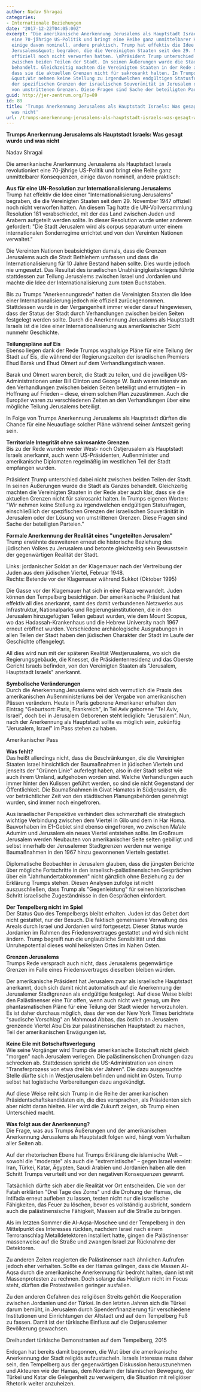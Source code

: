 ```yaml
---
author: Nadav Shragai
categories:
- Internationale Beziehungen
date: "2017-12-22T04:05:00Z"
excerpt: "Die amerikanische Anerkennung Jerusalems als Hauptstadt Israels revolutioniert
  eine 70-jährige US-Politik und bringt eine Reihe ganz unmittelbarer Konsequenzen,
  einige davon nominell, andere praktisch. Trump hat effektiv die Idee einer &quot;Internationalisierung
  Jerusalems&quot; begraben, die die Vereinigten Staaten seit dem 29. November 1947
  offiziell noch nicht verworfen hatten. \nPräsident Trump unterschied dabei nicht
  zwischen beiden Teilen der Stadt. In seinen Äußerungen wurde die Stadt als Ganzes
  behandelt. Gleichzeitig machten die Vereinigten Staaten in der Rede aber auch klar,
  dass sie die aktuellen Grenzen nicht für sakrosankt halten. In Trumps eigenen Worten:
  &quot;Wir nehmen keine Stellung zu irgendwelchen endgültigen Statusfragen, einschließlich
  der spezifischen Grenzen der israelischen Souveränität in Jerusalem oder der Lösung
  von umstrittenen Grenzen. Diese Fragen sind Sache der beteiligten Parteien.&quot;"
guid: http://jer-zentrum.org/?p=89
id: 89
title: 'Trumps Anerkennung Jerusalems als Hauptstadt Israels: Was gesagt wurde und
  was nicht'
url: /trumps-anerkennung-jerusalems-als-hauptstadt-israels-was-gesagt-wurde-und-was-nicht/
---
```


**Trumps Anerkennung Jerusalems als Hauptstadt Israels: Was gesagt wurde und was nicht**  

Nadav Shragai  
  


Die amerikanische Anerkennung Jerusalems als Hauptstadt Israels revolutioniert eine 70-jährige US-Politik und bringt eine Reihe ganz unmittelbarer Konsequenzen, einige davon nominell, andere praktisch:

**Aus für eine UN-Resolution zur Internationalisierung Jerusalems**   
Trump hat effektiv die Idee einer "Internationalisierung Jerusalems" begraben, die die Vereinigten Staaten seit dem 29. November 1947 offiziell noch nicht verworfen hatten. An diesem Tag hatte die UN-Vollversammlung Resolution 181 verabschiedet, mit der das Land zwischen Juden und Arabern aufgeteilt werden sollte. In dieser Resolution wurde unter anderem gefordert: "Die Stadt Jerusalem wird als corpus separatum unter einem internationalen Sonderregime errichtet und von den Vereinten Nationen verwaltet."

Die Vereinten Nationen beabsichtigten damals, dass die Grenzen Jerusalems auch die Stadt Bethlehem umfassen und dass die Internationalisierung für 10 Jahre Bestand haben sollte. Dies wurde jedoch nie umgesetzt. Das Resultat des israelischen Unabhängigkeitskrieges führte stattdessen zur Teilung Jerusalems zwischen Israel und Jordanien und machte die Idee der Internationalisierung zum toten Buchstaben.

Bis zu Trumps "Anerkennungsrede" hatten die Vereinigten Staaten die Idee einer Internationalisierung jedoch nie offiziell zurückgenommen. Stattdessen wurde in der Vergangenheit immer wieder darauf hingewiesen, dass der Status der Stadt durch Verhandlungen zwischen beiden Seiten festgelegt werden sollte. Durch die Anerkennung Jerusalems als Hauptstadt Israels ist die Idee einer Internationalisierung aus amerikanischer Sicht nunmehr Geschichte.

**Teilungspläne auf Eis**   
Ebenso liegen dank der Rede Trumps waghalsige Pläne für eine Teilung der Stadt auf Eis, die während der Regierungszeiten der israelischen Premiers Ehud Barak und Ehud Olmert auf dem Verhandlungstisch waren.

Barak und Olmert waren bereit, die Stadt zu teilen, und die jeweiligen US-Administrationen unter Bill Clinton und George W. Bush waren intensiv an den Verhandlungen zwischen beiden Seiten beteiligt und ermutigten – in Hoffnung auf Frieden – diese, einem solchen Plan zuzustimmen. Auch die Europäer waren zu verschiedenen Zeiten an den Verhandlungen über eine mögliche Teilung Jerusalems beteiligt.

In Folge von Trumps Anerkennung Jerusalems als Hauptstadt dürften die Chance für eine Neuauflage solcher Pläne während seiner Amtszeit gering sein.

**Territoriale Integrität ohne sakrosankte Grenzen**   
Bis zu der Rede wurden weder West- noch Ostjerusalem als Hauptstadt Israels anerkannt, auch wenn US-Präsidenten, Außenminister und amerikanische Diplomaten regelmäßig im westlichen Teil der Stadt empfangen wurden.

Präsident Trump unterschied dabei nicht zwischen beiden Teilen der Stadt. In seinen Äußerungen wurde die Stadt als Ganzes behandelt. Gleichzeitig machten die Vereinigten Staaten in der Rede aber auch klar, dass sie die aktuellen Grenzen nicht für sakrosankt halten. In Trumps eigenen Worten: "Wir nehmen keine Stellung zu irgendwelchen endgültigen Statusfragen, einschließlich der spezifischen Grenzen der israelischen Souveränität in Jerusalem oder der Lösung von umstrittenen Grenzen. Diese Fragen sind Sache der beteiligten Parteien."

**Formale Anerkennung der Realität eines "ungeteilten Jerusalem"**   
Trump erwähnte desweiteren erneut die historische Beziehung des jüdischen Volkes zu Jerusalem und betonte gleichzeitig sein Bewusstsein der gegenwärtigen Realität der Stadt.



 
  
Links: jordanischer Soldat an der Klagemauer nach der Vertreibung der Juden aus dem jüdischen Viertel, Februar 1948.  
Rechts: Betende vor der Klagemauer während Sukkot (Oktober 1995)  


  
Die Gasse vor der Klagemauer hat sich in eine Plaza verwandelt. Juden können den Tempelberg besichtigen. Der amerikanische Präsident hat effektiv all dies anerkannt, samt des damit verbundenen Netzwerks aus Infrastruktur, Nationalparks und Regierungsinstitutionen, die in den Jerusalem hinzugefügten Teilen gebaut wurden, wie dem Mount Scopus, wo das Hadassah-Krankenhaus und die Hebrew University nach 1967 erneut eröffnet wurden. Verschiedene archäologische Ausgrabungen in allen Teilen der Stadt haben den jüdischen Charakter der Stadt im Laufe der Geschichte offengelegt.

All dies wird nun mit der späteren Realität Westjerusalems, wo sich die Regierungsgebäude, die Knesset, die Präsidentenresidenz und das Oberste Gericht Israels befinden, von den Vereinigten Staaten als "Jerusalem, Hauptstadt Israels" anerkannt.

**Symbolische Veränderungen**   
Durch die Anerkennung Jerusalems wird sich vermutlich die Praxis des amerikanischen Außenministeriums bei der Vergabe von amerikanischen Pässen verändern. Heute in Paris geborene Amerikaner erhalten den Eintrag "Geburtsort: Paris, Frankreich", in Tel Aviv geborene "Tel Aviv, Israel", doch bei in Jerusalem Geborenen steht lediglich: "Jerusalem". Nun, nach der Anerkennung als Hauptstadt sollte es möglich sein, zukünftig "Jerusalem, Israel" im Pass stehen zu haben.

 
Amerikanischer Pass  


  
**Was fehlt?**   
Das heißt allerdings nicht, dass die Beschränkungen, die die Vereinigten Staaten Israel hinsichtlich der Baumaßnahmen in jüdischen Vierteln und jenseits der "Grünen Linie" auferlegt haben, also in der Stadt selbst wie auch ihrem Umland, aufgehoben worden sind. Welche Verhandlungen auch immer hinter den Kulissen geführt werden, so sind sie nicht Gegenstand der Öffentlichkeit. Die Baumaßnahmen in Givat Hamatos in Südjerusalem, die vor beträchtlicher Zeit von den städtischen Planungsbehörden genehmigt wurden, sind immer noch eingefroren.

Aus israelischer Perspektive verhindert dies schmerzhaft die strategisch wichtige Verbindung zwischen dem Viertel in Gilo und dem in Har Homa. Bauvorhaben im E1-Gebiet sind ebenso eingefroren, wo zwischen Ma’ale Adumim und Jerusalem ein neues Viertel entstehen sollte. Im Großraum Jerusalem werden Neubauten von amerikanischer Seite selten gebilligt und selbst innerhalb der Jerusalemer Stadtgrenzen werden nur wenige Baumaßnahmen in den 1967 hinzu gewonnenen Vierteln gestattet.

Diplomatische Beobachter in Jerusalem glauben, dass die jüngsten Berichte über mögliche Fortschritte in den israelisch-palästinensischen Gesprächen über ein "Jahrhundertabkommen" nicht gänzlich ohne Beziehung zu der Erklärung Trumps stehen. Diesen Analysen zufolge ist nicht auszuschließen, dass Trump als "Gegenleistung" für seinen historischen Schritt israelische Zugeständnisse in den Gesprächen einfordert.

**Der Tempelberg nicht im Spiel**   
Der Status Quo des Tempelbergs bleibt erhalten. Juden ist das Gebet dort nicht gestattet, nur der Besuch. Die faktisch gemeinsame Verwaltung des Areals durch Israel und Jordanien wird fortgesetzt. Dieser Status wurde Jordanien im Rahmen des Friedensvertrages gestattet und wird sich nicht ändern. Trump begreift nun die unglaubliche Sensibilität und das Unruhepotential dieses wohl heikelsten Ortes im Nahen Osten.

**Grenzen Jerusalems**   
Trumps Rede versprach auch nicht, dass Jerusalems gegenwärtige Grenzen im Falle eines Friedensvertrages dieselben bleiben würden.

Der amerikanische Präsident hat Jerusalem zwar als israelische Hauptstadt anerkannt, doch sich damit nicht automatisch auf die Anerkennung der Jerusalemer Stadtgrenzen als endgültige festgelegt. Auf diese Weise bleibt den Palästinenser eine Tür offen, wenn auch nicht weit genug, um ihre phantasmatischen Pläne für eine Teilung der Stadt wieder hervorzuholen. Es ist daher durchaus möglich, dass der von der New York Times berichtete "saudische Vorschlag" an Mahmoud Abbas, das östlich an Jerusalem grenzende Viertel Abu Dis zur palästinensischen Hauptstadt zu machen, Teil der amerikanischen Erwägungen ist.

**Keine Eile mit Botschaftsverlegung**   
Wie seine Vorgänger wird Trump die amerikanische Botschaft nicht gleich "morgen" nach Jerusalem verlegen. Die palästinensischen Drohungen dazu schrecken ab. Stattdessen spricht die US-Administration von einem "Transferprozess von etwa drei bis vier Jahren". Die dazu ausgesuchte Stelle dürfte sich in Westjerusalem befinden und nicht im Osten. Trump selbst hat logistische Vorbereitungen dazu angekündigt.

Auf diese Weise reiht sich Trump in die Reihe der amerikanischen Präsidentschaftskandidaten ein, die dies versprachen, als Präsidenten sich aber nicht daran hielten. Hier wird die Zukunft zeigen, ob Trump einen Unterschied macht.

**Was folgt aus der Anerkennung?**   
Die Frage, was aus Trumps Äußerungen und der amerikanischen Anerkennung Jerusalems als Hauptstadt folgen wird, hängt vom Verhalten aller Seiten ab.

Auf der rhetorischen Ebene hat Trumps Erklärung die islamische Welt – sowohl die "moderate" als auch die "extremistische" – gegen Israel vereint: Iran, Türkei, Katar, Ägypten, Saudi Arabien und Jordanien haben alle den Schritt Trumps verurteilt und vor den negativen Konsequenzen gewarnt.

Tatsächlich dürfte sich aber die Realität vor Ort entscheiden. Die von der Fatah erklärten "Drei Tage des Zorns" und die Drohung der Hamas, die Intifada erneut aufleben zu lassen, testen nicht nur die israelische Fähigkeiten, das Feuer zu löschen, bevor es vollständig ausbricht, sondern auch die palästinensische Fähigkeit, Massen auf die Straße zu bringen.

Als im letzten Sommer die Al-Aqsa-Moschee und der Tempelberg in den Mittelpunkt des Interesses rückten, nachdem Israel nach einem Terroranschlag Metalldetektoren installiert hatte, gingen die Palästinenser massenweise auf die Straße und zwangen Israel zur Rücknahme der Detektoren.

Zu anderen Zeiten reagierten die Palästinenser nach ähnlichen Aufrufen jedoch eher verhalten. Sollte es der Hamas gelingen, dass die Massen Al-Aqsa durch die amerikanische Anerkennung für bedroht halten, dann ist mit Massenprotesten zu rechnen. Doch solange das Heiligtum nicht im Focus steht, dürften die Protestwellen geringer ausfallen.

Zu den anderen Gefahren des religiösen Streits gehört die Kooperation zwischen Jordanien und der Türkei. In den letzten Jahren sich die Türkei darum bemüht, in Jerusalem durch Spendenfinanzierung für verschiedene Institutionen und Einrichtungen der Altstadt und auf dem Tempelberg Fuß zu fassen. Damit ist der türkische Einfluss auf die Ostjerusalemer Bevölkerung gewachsen.

 
Dreihundert türkische Demonstranten auf dem Tempelberg, 2015  


  
Erdogan hat bereits damit begonnen, die Wut über die amerikanische Anerkennung der Stadt religiös aufzustacheln. Israels Interesse muss daher sein, den Tempelberg aus der gegenwärtigen Diskussion herauszunehmen und Akteuren wie der Hamas, dem Nordarm der Islamischen Bewegung, der Türkei und Katar die Gelegenheit zu verweigern, die Situation mit religiöser Rhetorik weiter anzuheizen.